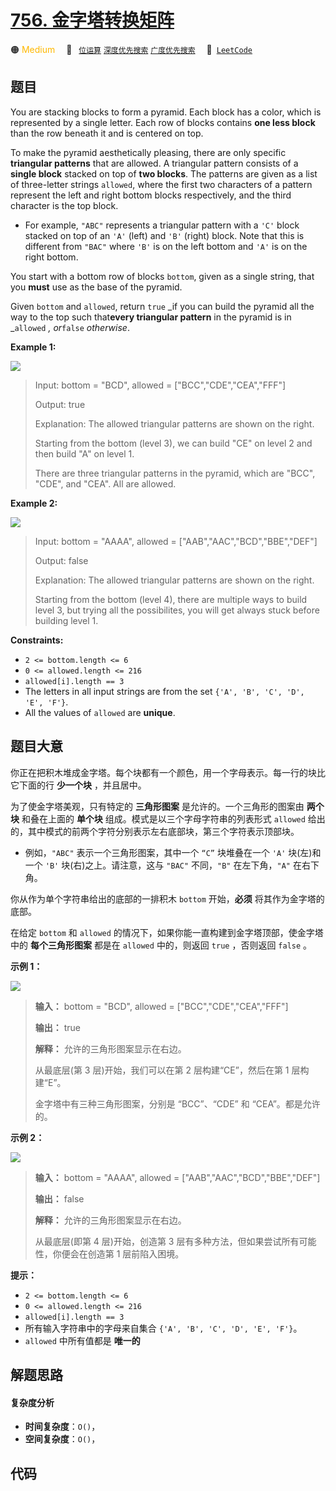 # [756. 金字塔转换矩阵](https://leetcode.com/problems/pyramid-transition-matrix)

🟠 <font color=#ffb800>Medium</font>&emsp; 🔖&ensp; [`位运算`](/outline/tag/bit-manipulation.md) [`深度优先搜索`](/outline/tag/depth-first-search.md) [`广度优先搜索`](/outline/tag/breadth-first-search.md)&emsp; 🔗&ensp;[`LeetCode`](https://leetcode.com/problems/pyramid-transition-matrix)

## 题目

You are stacking blocks to form a pyramid. Each block has a color, which is
represented by a single letter. Each row of blocks contains **one less block**
than the row beneath it and is centered on top.

To make the pyramid aesthetically pleasing, there are only specific
**triangular patterns** that are allowed. A triangular pattern consists of a
**single block** stacked on top of **two blocks**. The patterns are given as a
list of three-letter strings `allowed`, where the first two characters of a
pattern represent the left and right bottom blocks respectively, and the third
character is the top block.

  * For example, `"ABC"` represents a triangular pattern with a `'C'` block stacked on top of an `'A'` (left) and `'B'` (right) block. Note that this is different from `"BAC"` where `'B'` is on the left bottom and `'A'` is on the right bottom.

You start with a bottom row of blocks `bottom`, given as a single string, that
you **must** use as the base of the pyramid.

Given `bottom` and `allowed`, return `true` _if you can build the pyramid all
the way to the top such that**every triangular pattern** in the pyramid is in
_`allowed` _, or_`false` _otherwise_.



**Example 1:**

![](https://assets.leetcode.com/uploads/2021/08/26/pyramid1-grid.jpg)

> Input: bottom = "BCD", allowed = ["BCC","CDE","CEA","FFF"]
> 
> Output: true
> 
> Explanation: The allowed triangular patterns are shown on the right.
> 
> Starting from the bottom (level 3), we can build "CE" on level 2 and then build "A" on level 1.
> 
> There are three triangular patterns in the pyramid, which are "BCC", "CDE", and "CEA". All are allowed.

**Example 2:**

![](https://assets.leetcode.com/uploads/2021/08/26/pyramid2-grid.jpg)

> Input: bottom = "AAAA", allowed = ["AAB","AAC","BCD","BBE","DEF"]
> 
> Output: false
> 
> Explanation: The allowed triangular patterns are shown on the right.
> 
> Starting from the bottom (level 4), there are multiple ways to build level 3, but trying all the possibilites, you will get always stuck before building level 1.

**Constraints:**

  * `2 <= bottom.length <= 6`
  * `0 <= allowed.length <= 216`
  * `allowed[i].length == 3`
  * The letters in all input strings are from the set `{'A', 'B', 'C', 'D', 'E', 'F'}`.
  * All the values of `allowed` are **unique**.


## 题目大意

你正在把积木堆成金字塔。每个块都有一个颜色，用一个字母表示。每一行的块比它下面的行 **少一个块** ，并且居中。

为了使金字塔美观，只有特定的 **三角形图案** 是允许的。一个三角形的图案由 **两个块**  和叠在上面的 **单个块**
组成。模式是以三个字母字符串的列表形式 `allowed` 给出的，其中模式的前两个字符分别表示左右底部块，第三个字符表示顶部块。

  * 例如，`"ABC"` 表示一个三角形图案，其中一个 `“C”` 块堆叠在一个 `'A'` 块(左)和一个 `'B'` 块(右)之上。请注意，这与 `"BAC"` 不同，`"B"` 在左下角，`"A"` 在右下角。

你从作为单个字符串给出的底部的一排积木 `bottom` 开始，**必须**  将其作为金字塔的底部。

在给定 `bottom` 和 `allowed` 的情况下，如果你能一直构建到金字塔顶部，使金字塔中的 **每个三角形图案** 都是在 `allowed`
中的，则返回 `true` ，否则返回 `false` 。



**示例 1：**

![](https://assets.leetcode.com/uploads/2021/08/26/pyramid1-grid.jpg)

> 
> 
> 
> 
> 
> **输入：** bottom = "BCD", allowed = ["BCC","CDE","CEA","FFF"]
> 
> **输出：** true
> 
> **解释：** 允许的三角形图案显示在右边。
> 
> 从最底层(第 3 层)开始，我们可以在第 2 层构建“CE”，然后在第 1 层构建“E”。
> 
> 金字塔中有三种三角形图案，分别是 “BCC”、“CDE” 和 “CEA”。都是允许的。
> 
> 

**示例 2：**

![](https://assets.leetcode.com/uploads/2021/08/26/pyramid2-grid.jpg)

> 
> 
> 
> 
> 
> **输入：** bottom = "AAAA", allowed = ["AAB","AAC","BCD","BBE","DEF"]
> 
> **输出：** false
> 
> **解释：** 允许的三角形图案显示在右边。
> 
> 从最底层(即第 4 层)开始，创造第 3 层有多种方法，但如果尝试所有可能性，你便会在创造第 1 层前陷入困境。
> 
> 



**提示：**

  * `2 <= bottom.length <= 6`
  * `0 <= allowed.length <= 216`
  * `allowed[i].length == 3`
  * 所有输入字符串中的字母来自集合 `{'A', 'B', 'C', 'D', 'E', 'F'}`。
  *  `allowed` 中所有值都是 **唯一的**


## 解题思路

#### 复杂度分析

- **时间复杂度**：`O()`，
- **空间复杂度**：`O()`，

## 代码

```javascript

```